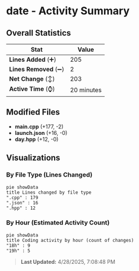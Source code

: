 # date - Activity Summary 

## Overall Statistics

| Stat                   | Value                                                             |
| ---------------------- | ----------------------------------------------------------------- |
| **Lines Added** (➕)   | 205                                          |
| **Lines Removed** (➖) | 2                                        |
| **Net Change** (↕)    | 203                |
| **Active Time** (⌚)   | 20 minutes |


## Modified Files
- **main.cpp** (+177, -2)
- **launch.json** (+16, -0)
- **day.hpp** (+12, -0)

## Visualizations

### By File Type (Lines Changed)

```mermaid
pie showData
title Lines changed by file type
".cpp" : 179
".json" : 16
".hpp" : 12
```

### By Hour (Estimated Activity Count)

```mermaid
pie showData
title Coding activity by hour (count of changes)
"18h" : 9
"19h" : 5
```


> **Last Updated:** 4/28/2025, 7:08:48 PM